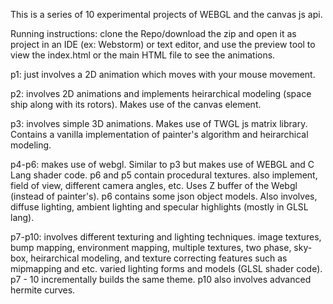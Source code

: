 This is a series of 10 experimental projects of WEBGL and the canvas js api.

Running instructions: clone the Repo/download the zip and open it as project in an IDE (ex: Webstorm) or text editor, and use the 
preview tool to view the index.html or the main HTML file to see the animations.

p1: just involves a 2D animation which moves with your mouse movement.

p2: involves 2D animations and implements heirarchical modeling (space ship along with its rotors).
Makes use of the canvas element.

p3: involves simple 3D animations. Makes use of TWGL js matrix library. Contains a vanilla implementation of painter's algorithm 
and heirarchical modeling.

p4-p6: makes use of webgl. Similar to p3 but makes use of WEBGL and C Lang shader code. p6 and p5 contain procedural textures.
also implement, field of view, different camera angles, etc. Uses Z buffer of the Webgl (instead of painter's).
p6 contains some json object models. 
Also involves, diffuse lighting, ambient lighting and specular highlights (mostly in GLSL lang).

p7-p10: involves different texturing and lighting techniques. image textures, bump mapping, environment mapping, multiple textures, two phase, sky-box, heirarchical modeling,
and texture correcting features such as mipmapping and etc.
varied lighting forms and models (GLSL shader code). p7 - 10 incrementally builds the same theme. p10 also involves advanced hermite curves.
